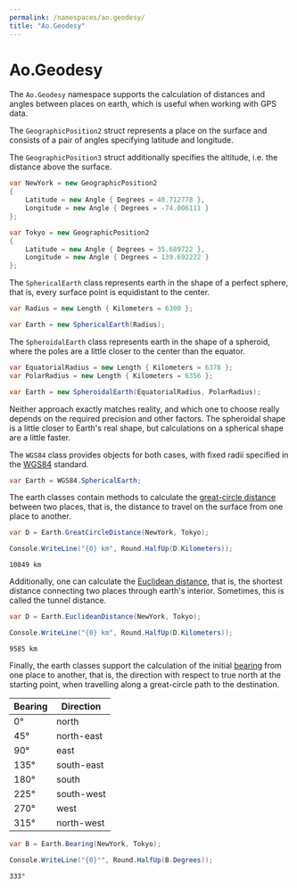 ```yaml
---
permalink: /namespaces/ao.geodesy/
title: "Ao.Geodesy"
---
```


# Ao.Geodesy

The `Ao.Geodesy` namespace supports the calculation of distances and angles between places on earth, which is useful when working with GPS data.

The `GeographicPosition2` struct represents a place on the surface and consists of a pair of angles specifying latitude and longitude.

The `GeographicPosition3` struct additionally specifies the altitude, i.e. the distance above the surface.

```csharp
var NewYork = new GeographicPosition2
{
    Latitude = new Angle { Degrees = 40.712778 },
    Longitude = new Angle { Degrees = -74.006111 }
};

var Tokyo = new GeographicPosition2
{
    Latitude = new Angle { Degrees = 35.689722 },
    Longitude = new Angle { Degrees = 139.692222 }
};
```

The `SphericalEarth` class represents earth in the shape of a perfect sphere, that is, every surface point is equidistant to the center.

```csharp
var Radius = new Length { Kilometers = 6300 };

var Earth = new SphericalEarth(Radius);
```

The `SpheroidalEarth` class represents earth in the shape of a spheroid, where the poles are a little closer to the center than the equator. 

```csharp
var EquatorialRadius = new Length { Kilometers = 6378 };
var PolarRadius = new Length { Kilometers = 6356 };

var Earth = new SpheroidalEarth(EquatorialRadius, PolarRadius);
```

Neither approach exactly matches reality, and which one to choose really depends on the required precision and other factors. The spheroidal shape is a little closer to Earth's real shape, but calculations on a spherical shape are a little faster.

The `WGS84` class provides objects for both cases, with fixed radii specified in the [WGS84](https://en.wikipedia.org/wiki/World_Geodetic_System) standard.

```csharp
var Earth = WGS84.SphericalEarth;
```

The earth classes contain methods to calculate the [great-circle distance](https://en.wikipedia.org/wiki/Great-circle_distance) between two places, that is, the distance to travel on the surface from one place to another.

```csharp
var D = Earth.GreatCircleDistance(NewYork, Tokyo);

Console.WriteLine("{0} km", Round.HalfUp(D.Kilometers));
```

```console
10849 km
```

Additionally, one can calculate the [Euclidean distance](https://en.wikipedia.org/wiki/Euclidean_distance), that is, the shortest distance connecting two places through earth's interior. Sometimes, this is called the tunnel distance.

```csharp
var D = Earth.EuclideanDistance(NewYork, Tokyo);

Console.WriteLine("{0} km", Round.HalfUp(D.Kilometers));
```

```console
9585 km
```

Finally, the earth classes support the calculation of the initial [bearing](https://en.wikipedia.org/wiki/Bearing_(angle)) from one place to another, that is, the direction with respect to true north at the starting point, when travelling along a great-circle path to the destination.

| Bearing | Direction |
|---------|-----------|
| 0° | north |
| 45° | north-east |
| 90° | east |
| 135° | south-east |
| 180° | south |
| 225° | south-west |
| 270° | west |
| 315° | north-west |

```csharp
var B = Earth.Bearing(NewYork, Tokyo);

Console.WriteLine("{0}°", Round.HalfUp(B.Degrees));
```

```console
333°
```